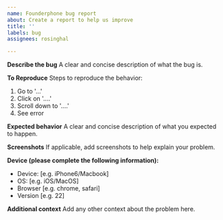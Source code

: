 ```yaml
---
name: Founderphone bug report
about: Create a report to help us improve
title: ''
labels: bug
assignees: rosinghal

---
```


**Describe the bug**
A clear and concise description of what the bug is.

**To Reproduce**
Steps to reproduce the behavior:
1. Go to '...'
2. Click on '....'
3. Scroll down to '....'
4. See error

**Expected behavior**
A clear and concise description of what you expected to happen.

**Screenshots**
If applicable, add screenshots to help explain your problem.

**Device (please complete the following information):**
 - Device: [e.g. iPhone6/Macbook]
 - OS: [e.g. iOS/MacOS]
 - Browser [e.g. chrome, safari]
 - Version [e.g. 22]

**Additional context**
Add any other context about the problem here.

